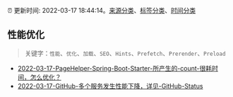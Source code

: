 :alarm_clock: 更新时间: 2022-03-17 18:44:14。[来源分类](../README.md)、[标签分类](../TAGS.md)、[时间分类](../TIMELINE.md)

## 性能优化


> 关键字：`性能`、`优化`、`加载`、`SEO`、`Hints`、`Prefetch`、`Prerender`、`Preload`



- [2022-03-17-PageHelper-Spring-Boot-Starter-所产生的-count-很耗时间，怎么优化？](https://www.v2ex.com/t/841129) 
- [2022-03-17-GitHub-多个服务发生性能下降，详见-GitHub-Status](https://www.v2ex.com/t/841124) 